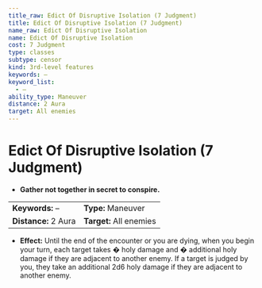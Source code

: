 ```yaml
---
title_raw: Edict Of Disruptive Isolation (7 Judgment)
title: Edict Of Disruptive Isolation (7 Judgment)
name_raw: Edict Of Disruptive Isolation
name: Edict Of Disruptive Isolation
cost: 7 Judgment
type: classes
subtype: censor
kind: 3rd-level features
keywords: –
keyword_list:
  - –
ability_type: Maneuver
distance: 2 Aura
target: All enemies
---
```


# Edict Of Disruptive Isolation (7 Judgment)

- **Gather not together in secret to conspire.**

|                      |                         |
| :------------------- | :---------------------- |
| **Keywords:** –      | **Type:** Maneuver      |
| **Distance:** 2 Aura | **Target:** All enemies |

- **Effect:** Until the end of the encounter or you are dying, when you begin your turn, each target takes � holy damage and � additional holy damage if they are adjacent to another enemy. If a target is judged by you, they take an additional 2d6 holy damage if they are adjacent to another enemy.
